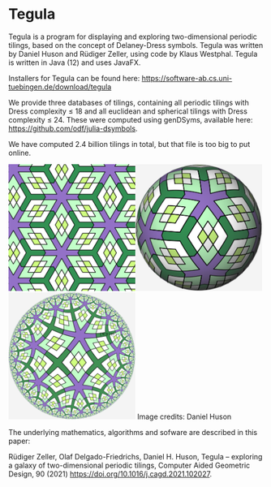 # Tegula

Tegula is a program for displaying and exploring two-dimensional periodic tilings, based on the concept of Delaney-Dress
symbols. Tegula was written by Daniel Huson and Rüdiger Zeller, using code by Klaus Westphal. Tegula is written in
Java (12) and uses JavaFX.

Installers for Tegula can be found here: https://software-ab.cs.uni-tuebingen.de/download/tegula

We provide three databases of tilings, containing all periodic tilings with Dress complexity ≤ 18 and all euclidean and
spherical tilings with Dress complexity ≤ 24. These were computed using genDSyms, available
here: https://github.com/odf/julia-dsymbols.

We have computed 2.4 billion tilings in total, but that file is too big to put online.

<img src="https://github.com/husonlab/tegula/blob/master/images/greens-2.png" width="250"><img src="https://github.com/husonlab/tegula/blob/master/images/greens-3.png" width="250"><img src="https://github.com/husonlab/tegula/blob/master/images/greens-1.png" width="250">
Image credits: Daniel Huson

The underlying mathematics, algorithms and sofware are described in this paper:

Rüdiger Zeller, Olaf Delgado-Friedrichs, Daniel H. Huson, Tegula – exploring a galaxy of two-dimensional periodic tilings, Computer Aided Geometric Design,
90 (2021) https://doi.org/10.1016/j.cagd.2021.102027.
